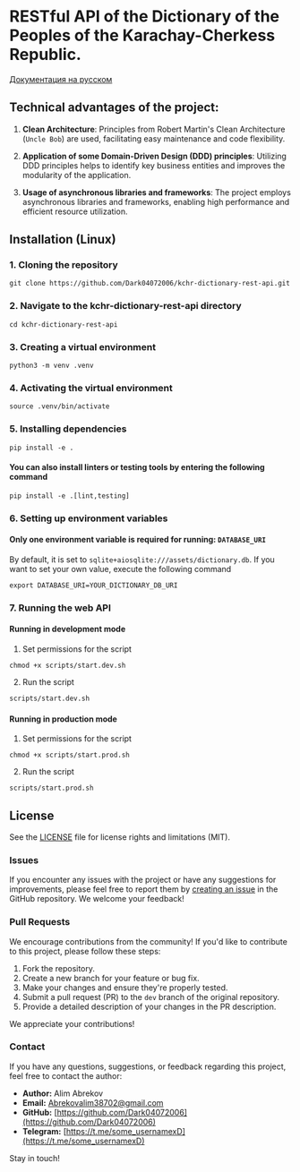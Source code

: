 # RESTful API of the Dictionary of the Peoples of the Karachay-Cherkess Republic.

[Документация на русском](https://github.com/Dark04072006/kchr-dictionary-rest-api/docs/README.ru.md)

## Technical advantages of the project:

1. **Clean Architecture**: Principles from Robert Martin's Clean Architecture (`Uncle Bob`) are used, facilitating easy maintenance and code flexibility.

2. **Application of some Domain-Driven Design (DDD) principles**: Utilizing DDD principles helps to identify key business entities and improves the modularity of the application.

3. **Usage of asynchronous libraries and frameworks**: The project employs asynchronous libraries and frameworks, enabling high performance and efficient resource utilization.

<!-- Installation -->

## Installation (Linux)

### 1. Cloning the repository

```shell
git clone https://github.com/Dark04072006/kchr-dictionary-rest-api.git
```

### 2. Navigate to the kchr-dictionary-rest-api directory

```shell
cd kchr-dictionary-rest-api
```

### 3. Creating a virtual environment

```shell
python3 -m venv .venv
```

### 4. Activating the virtual environment

```shell
source .venv/bin/activate
```

### 5. Installing dependencies

```shell
pip install -e .
```

#### You can also install linters or testing tools by entering the following command

```shell
pip install -e .[lint,testing]
```

### 6. Setting up environment variables

#### Only one environment variable is required for running: `DATABASE_URI`

By default, it is set to `sqlite+aiosqlite:///assets/dictionary.db`. If you want to set your own value, execute the following command

```shell
export DATABASE_URI=YOUR_DICTIONARY_DB_URI
```

### 7. Running the web API

#### Running in development mode

1. Set permissions for the script

```shell
chmod +x scripts/start.dev.sh
```

2. Run the script

```bash
scripts/start.dev.sh
```

#### Running in production mode

1. Set permissions for the script

```shell
chmod +x scripts/start.prod.sh
```

2. Run the script

```shell
scripts/start.prod.sh
```

## License

See the [LICENSE](https://github.com/Dark04072006/kchr-dictionary-rest-api/LICENSE.md) file for license rights and limitations (MIT).

### Issues

If you encounter any issues with the project or have any suggestions for improvements, please feel free to report them by [creating an issue](https://github.com/Dark04072006/kchr-dictionary-rest-api/issues) in the GitHub repository. We welcome your feedback!

### Pull Requests

We encourage contributions from the community! If you'd like to contribute to this project, please follow these steps:

1. Fork the repository.
2. Create a new branch for your feature or bug fix.
3. Make your changes and ensure they're properly tested.
4. Submit a pull request (PR) to the `dev` branch of the original repository.
5. Provide a detailed description of your changes in the PR description.

We appreciate your contributions!

### Contact

If you have any questions, suggestions, or feedback regarding this project, feel free to contact the author:

- **Author:** Alim Abrekov
- **Email:** Abrekovalim38702@gmail.com
- **GitHub:** [https://github.com/Dark04072006](https://github.com/Dark04072006)
- **Telegram:** [https://t.me/some_usernamexD](https://t.me/some_usernamexD)

Stay in touch!

